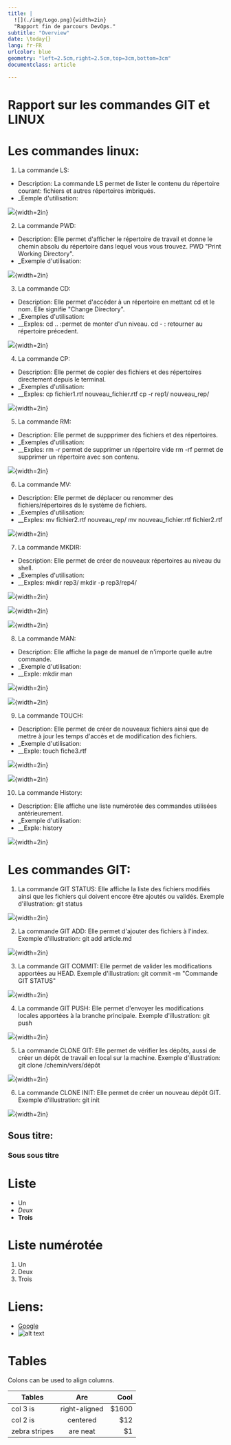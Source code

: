 ```yaml
---
title: |
  ![](./img/Logo.png){width=2in}  
  "Rapport fin de parcours DevOps."
subtitle: "Overview"
date: \today{}
lang: fr-FR
urlcolor: blue
geometry: "left=2.5cm,right=2.5cm,top=3cm,bottom=3cm"
documentclass: article

---
```

# Rapport sur les commandes GIT et LINUX


# Les commandes linux:
1. La commande LS:
- Description:
La commande LS permet de lister le contenu du répertoire courant: fichiers et autres répertoires imbriqués.
- _Eemple d'utilisation:

![](./img/commande_LS.png){width=2in}

2. La commande PWD:
- Description: 
Elle permet d'afficher le répertoire de travail et donne le chemin absolu du répertoire dans lequel vous vous trouvez.
PWD "Print Working Directory". 
- _Exemple d'utilisation:

![](./img/commande_PWD.png){width=2in}

3. La commande CD:
- Description: 
Elle permet d'accéder à un répertoire en mettant cd et le nom.
Elle signifie "Change Directory". 
- _Exemples d'utilisation:
- __Exples:
cd .. :permet de monter d'un niveau.
cd - : retourner au répertoire précedent.

![](./img/commande_CD.png){width=2in}

4. La commande CP:
- Description: 
Elle permet de copier des fichiers et des répertoires directement depuis le terminal. 
- _Exemples d'utilisation:
- __Exples:
cp fichier1.rtf nouveau_fichier.rtf 
cp -r rep1/ nouveau_rep/

![](./img/commande_CP.png){width=2in}

5. La commande RM:
- Description: 
Elle permet de suppprimer des fichiers et des répertoires. 
- _Exemples d'utilisation:
- __Exples:
rm -r permet de supprimer un répertoire vide
rm -rf permet de supprimer un répertoire avec son contenu.

![](./img/commande_RM.png){width=2in}

6. La commande MV:
- Description: 
Elle permet de déplacer ou renommer des fichiers/répertoires ds le système de fichiers. 
- _Exemples d'utilisation:
- __Exples:
mv fichier2.rtf nouveau_rep/
mv nouveau_fichier.rtf fichier2.rtf

![](./img/commande_MV.png){width=2in}

7. La commande MKDIR:
- Description: 
Elle permet de créer de nouveaux répertoires au niveau du shell. 
- _Exemples d'utilisation:
- __Exples:
mkdir rep3/
mkdir -p rep3/rep4/

![](./img/commande_MKDIR.png){width=2in}

![](./img/Illustration1_MKDIR.png){width=2in}

![](./img/Illustration2_MKDIR.png){width=2in}

8. La commande MAN:
- Description: 
Elle affiche la page de manuel de n'importe quelle autre commande. 
- _Exemple d'utilisation:
- __Exple:
mkdir man

![](./img/commande_MAN.png){width=2in}

![](./img/Illustration_MAN.png){width=2in}

9. La commande TOUCH:
- Description: 
Elle permet de créer de nouveaux fichiers ainsi que de mettre à jour les temps d'accès et de modification des fichiers. 
- _Exemple d'utilisation:
- __Exple:
touch fiche3.rtf

![](./img/commande_TOUCH.png){width=2in}

![](./img/Illustration_TOUCH.png){width=2in}

10. La commande History:
- Description: 
Elle affiche une liste numérotée des commandes utilisées antérieurement. 
- _Exemple d'utilisation:
- __Exple:
history

![](./img/commande_HISTORY.png){width=2in}


# Les commandes GIT:
1. La commande GIT STATUS:
Elle affiche la liste des fichiers modifiés ainsi que les fichiers qui doivent encore être ajoutés ou validés.
Exemple d'illustration:
git status

![](./img/commande_git_status.png){width=2in}

2. La commande GIT ADD:
Elle permet d'ajouter des fichiers à l'index.
Exemple d'illustration:
git add article.md

![](./img/commande_git_add.png){width=2in}

3. La commande GIT COMMIT:
Elle permet de valider les modifications apportées au HEAD.
Exemple d'illustration:
git commit -m "Commande GIT STATUS"

![](./img/commande_git_commit.png){width=2in}

4. La commande GIT PUSH:
Elle permet d'envoyer les modifications locales apportées à la branche principale.
Exemple d'illustration:
git push

![](./img/commande_git_push.png){width=2in}

5. La commande CLONE GIT:
Elle permet de vérifier les dépôts, aussi de créer un dépôt de travail en local sur la machine.
Exemple d'illustration:
git clone /chemin/vers/dépôt

![](./img/commande_git_clone.png){width=2in}

6. La commande CLONE INIT:
Elle permet de créer un nouveau dépôt GIT.
Exemple d'illustration:
git init

![](./img/commande_git_init.png){width=2in}









## Sous titre:
### Sous sous titre

# Liste

- Un
- _Deux_
- __Trois__

# Liste numérotée

1. Un
2. Deux
3. Trois

# Liens:

- [Google](https://www.google.com)
- ![alt text](https://github.com/adam-p/markdown-here/raw/master/src/common/images/icon48.png "Logo Title Text 1")

# Tables

Colons can be used to align columns.

| Tables        | Are           | Cool  |
| ------------- |:-------------:| -----:|
| col 3 is      | right-aligned | $1600 |
| col 2 is      | centered      |   $12 |
| zebra stripes | are neat      |    $1 |









